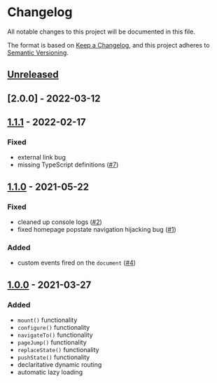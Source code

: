# Changelog

All notable changes to this project will be documented in this file.

The format is based on [Keep a Changelog](https://keepachangelog.com/en/1.0.0/),
and this project adheres to [Semantic Versioning](https://semver.org/spec/v2.0.0.html).

## [Unreleased]

## [2.0.0] - 2022-03-12

## [1.1.1] - 2022-02-17

### Fixed

-   external link bug
-   missing TypeScript definitions ([#7](https://github.com/codewithkyle/router/issues/7))

## [1.1.0] - 2021-05-22

### Fixed

-   cleaned up console logs ([#2](https://github.com/codewithkyle/routing/issues/2))
-   fixed homepage popstate navigation hijacking bug ([#1](https://github.com/codewithkyle/routing/issues/1))

### Added

-   custom events fired on the `document` ([#4](https://github.com/codewithkyle/routing/issues/4))

## [1.0.0] - 2021-03-27

### Added

-   `mount()` functionality
-   `configure()` functionality
-   `navigateTo()` functionality
-   `pageJump()` functionality
-   `replaceState()` functionality
-   `pushState()` functionality
-   declaritative dynamic routing
-   automatic lazy loading

[unreleased]: https://github.com/codewithkyle/router/compare/v1.1.1...HEAD
[1.1.1]: https://github.com/codewithkyle/router/compare/v1.1.0...v1.1.1
[1.1.0]: https://github.com/codewithkyle/router/compare/v1.0.0...v1.1.0
[1.0.0]: https://github.com/codewithkyle/router/releases/tag/v1.0.0
